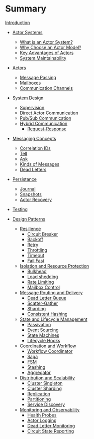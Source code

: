 # Summary

[Introduction](README.md)

- [Actor Systems](actor_systems.md)
  - [What is an Actor System?](actor_systems/what_is_an_actor_system.md)
  - [Why Choose an Actor Model?](actor_systems/why_choose_actor_model.md)
  - [Key Advantages of Actors](actor_systems/key_advantages_of_actors.md)
  - [System Maintainability](actor_systems/system_maintainability.md)

- [Actors](actors.md)
  - [Message Passing](actors/message_passing.md)
  - [Mailboxes](actors/mailboxes.md)
  - [Communication Channels](actors/communication_channels.md)

- [System Design](system_design.md)
  - [Supervision](system_design/supervision.md)
  - [Direct Actor Communication](system_design/direct_actor_communication.md)
  - [Pub/Sub Communication](system_design/pub_sub_communication.md)
  - [Hybrid Communication](system_design/hybrid_communication.md)
    - [Request-Response](system_design/request_response.md)

- [Messaging Concepts](messaging_concepts.md)
  - [Correlation IDs](messaging_concepts/correlation_ids.md)
  - [Tell](messaging_concepts/tell.md)
  - [Ask](messaging_concepts/ask.md)
  - [Kinds of Messages](messaging_concepts/kinds_of_messages.md)
  - [Dead Letters]()

- [Persistance](persistance.md)
  - [Journal](persistence/journal.md)
  - [Snapshots](persistence/snapshots.md)
  - [Actor Recovery](persistence/actor_recovery.md)

- [Testing]()

- [Design Patterns](design_patterns.md)
  - [Resilience](design_patterns/resilience.md)
    - [Circuit Breaker](design_patterns/resilience/circuit_breaker.md)
    - [Backoff]()
    - [Retry]()
    - [Throttling]()
    - [Timeout]()
    - [Fail Fast]()
  - [Isolation and Resource Protection](design_patterns/isolation.md)
    - [Bulkhead]()
    - [Load shedding]()
    - [Rate Limiting]()
    - [Mailbox Control]()
  - [Message Routing and Delivery](design_patterns/message_routing.md)
    - [Dead Letter Queue]()
    - [Scatter-Gather]()
    - [Sharding]()
    - [Consistent Hashing]()
  - [State and Lifecycle Management](design_patterns/state_and_lifecyle.md)
    - [Passivation]()
    - [Event Sourcing]()
    - [State Machines]()
    - [Lifecycle Hooks]()
  - [Coordination and Workflow](design_patterns/coordination_and_workflow.md)
    - [Workflow Coordinator]()
    - [Saga]()
    - [FSM]()
    - [Stashing]()
    - [Aggregator]()
  - [Distribution and Scalability](design_patterns/distribution.md)
    - [Cluster Singleton]()
    - [Cluster Sharding]()
    - [Replication]()
    - [Partitioning]()
    - [Service Discovery]()
  - [Monitoring and Observability](design_patterns/observability.md)
    - [Health Probes]()
    - [Actor Logging]()
    - [Dead Letter Monitoring]()
    - [Circuit State Reporting]()
